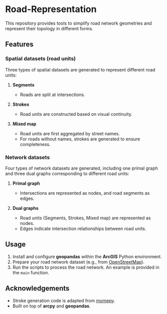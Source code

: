 # Road-Representation

This repository provides tools to simplify road network geometries and represent their topology in different forms.

## Features

### Spatial datasets (road units)
Three types of spatial datasets are generated to represent different road units:

1. **Segments**  
   - Roads are split at intersections.  

2. **Strokes**  
   - Road units are constructed based on visual continuity.  

3. **Mixed map**  
   - Road units are first aggregated by street names.  
   - For roads without names, strokes are generated to ensure completeness.

### Network datasets
Four types of network datasets are generated, including one primal graph and three dual graphs corresponding to different road units:

1. **Primal graph**  
   - Intersections are represented as nodes, and road segments as edges.  

2. **Dual graphs**  
   - Road units (Segments, Strokes, Mixed map) are represented as nodes.  
   - Edges indicate intersection relationships between road units.  

## Usage

1. Install and configure **geopandas** within the **ArcGIS** Python environment.  
2. Prepare your road network dataset (e.g., from [OpenStreetMap](https://www.openstreetmap.org/)).  
3. Run the scripts to process the road network. An example is provided in the `main` function.  

## Acknowledgements

- Stroke generation code is adapted from [momepy](https://github.com/pysal/momepy).  
- Built on top of **arcpy** and **geopandas**.  
